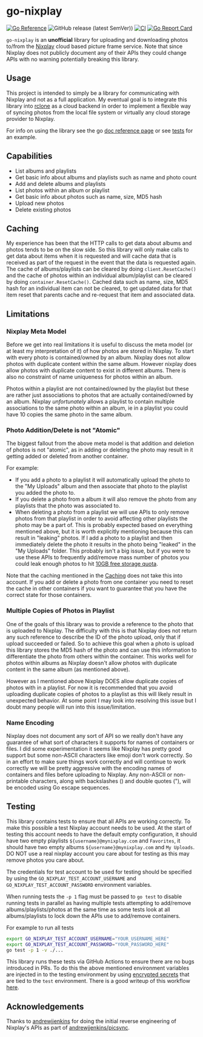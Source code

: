 # go-nixplay
[![Go
Reference](https://pkg.go.dev/badge/github.com/anitschke/go-nixplay.svg)](https://pkg.go.dev/github.com/anitschke/go-nixplay)
![GitHub release (latest
SemVer)](https://img.shields.io/github/v/release/anitschke/go-nixplay))
[![CI](https://github.com/anitschke/go-nixplay/actions/workflows/ci.yaml/badge.svg)](https://github.com/anitschke/go-nixplay/actions/workflows/ci.yaml)
[![Go Report
Card](https://goreportcard.com/badge/github.com/anitschke/go-nixplay)](https://goreportcard.com/report/github.com/anitschke/go-nixplay)

`go-nixplay` is an **unofficial** library for uploading and downloading photos
to/from the [Nixplay](https://www.nixplay.com/) cloud based picture frame
service. Note that since Nixplay does not publicly document any of their APIs
they could change APIs with no warning potentially breaking this library. 

## Usage
This project is intended to simply be a library for communicating with Nixplay
and not as a full application. My eventual goal is to integrate this library
into [rclone](https://rclone.org/) as a cloud backend in order to implement a
flexible way of syncing photos from the local file system or virtually any cloud
storage provider to Nixplay.

For info on using the library see the go [doc reference
page](https://pkg.go.dev/github.com/anitschke/go-nixplay) or see
[tests](./default_client_test.go) for an example.

## Capabilities
* List albums and playlists
* Get basic info about albums and playlists such as name and photo count
* Add and delete albums and playlists
* List photos within an album or playlist
* Get basic info about photos such as name, size, MD5 hash
* Upload new photos
* Delete existing photos

## Caching
My experience has been that the HTTP calls to get data about albums and photos
tends to be on the slow side. So this library will only make calls to get data
about items when it is requested and will cache data that is received as part of
the request in the event that the data is requested again. The cache of
albums/playlists can be cleared by doing `client.ResetCache()` and the cache of
photos within an individual album/playlist can be cleared by doing
`container.ResetCache()`. Cached data such as name, size, MD5 hash for an
individual item can not be cleared, to get updated data for that item reset that
parents cache and re-request that item and associated data.

## Limitations

### Nixplay Meta Model
Before we get into real limitations it is useful to discuss the meta model (or
at least my interpretation of it) of how photos are stored in Nixplay. To start
with every photo is contained/owned by an album. Nixplay does not allow photos
with duplicate content within the same album. However nixplay does allow photos
with duplicate content to exist in different albums. There is also no constraint
of name uniqueness for photos within an album.

Photos within a playlist are not contained/owned by the playlist but these are
rather just associations to photos that are actually contained/owned by an
album. Nixplay *unfortunately* allows a playlist to contain multiple
associations to the same photo within an album, ie in a playlist you could have
10 copies the same photo in the same album.

### Photo Addition/Delete is not "Atomic"
The biggest fallout from the above meta model is that addition and deletion of
photos is not "atomic", as in adding or deleting the photo may result in it
getting added or deleted from another container.

For example:
* If you add a photo to a playlist it will automatically upload the photo to the
  "My Uploads" album and then associate that photo to the playlist you added the
  photo to.
* If you delete a photo from a album it will also remove the photo from any
  playlists that the photo was associated to.
* When deleting a photo from a playlist we will use APIs to only remove photos
  from that playlist in order to avoid affecting other playlists the photo may
  be a part of. This is probably expected based on everything mentioned above,
  but it is worth explicitly mentioning because this can result in "leaking"
  photos. If I add a photo to a playlist and then immediately delete the photo
  it results in the photo being "leaked" in the "My Uploads" folder. This
  probably isn't a big issue, but if you were to use these APIs to frequently
  add/remove mass number of photos you could leak enough photos to hit [10GB
  free storage
  quota](https://web.archive.org/web/20230401125711/https://support.nixplay.com/hc/en-us/articles/360015748892-How-is-storage-being-used-on-the-Nixplay-Cloud-and-on-Nixplay-Frames-).


Note that the caching mentioned in the [Caching](#caching) does not take this
into account. If you add or delete a photo from one container you need to reset
the cache in other containers if you want to guarantee that you have the correct
state for those containers.

### Multiple Copies of Photos in Playlist
One of the goals of this library was to provide a reference to the photo that is
uploaded to Nixplay. The difficulty with this is that Nixplay does not return
any such reference to describe the ID of the photo upload, only that if upload
succeeded or failed. So to achieve this goal when a photo is upload this library
stores the MD5 hash of the photo and can use this information to differentiate
the photo from others within the container. This works well for photos within
albums as Nixplay doesn't allow photos with duplicate content in the same album
(as mentioned above).

However as I mentioned above Nixplay DOES allow duplicate copies of photos with
in a playlist. For now it is recommended that you avoid uploading duplicate
copies of photos to a playlist as this will likely result in unexpected
behavior. At some point I may look into resolving this issue but I doubt many
people will run into this issue/limitation.

### Name Encoding
Nixplay does not document any sort of API so we really don't have any guarantee
of what sort of characters it supports for names of containers or files. I did
some experimentation it seems like Nixplay has pretty good support but some
non-ASCII characters like emoji don't work correctly. So in an effort to make
sure things work correctly and will continue to work correctly we will be pretty
aggressive with the encoding names of containers and files before uploading to
Nixplay. Any non-ASCII or non-printable characters, along with backslashes (\)
and double quotes ("), will be encoded using Go escape sequences.

## Testing
This library contains tests to ensure that all APIs are working correctly. To
make this possible a test Nixplay account needs to be used. At the start of
testing this account needs to have the default empty configuration, it should
have two empty playlists `${username}@mynixplay.com` and `Favorites`, it should
have two empty albums `${username}@mynixplay.com` and `My Uploads`. DO NOT use a
real nixplay account you care about for testing as this may remove photos you
care about.

The credentials for test account to be used for testing should be specified by
using the `GO_NIXPLAY_TEST_ACCOUNT_USERNAME` and
`GO_NIXPLAY_TEST_ACCOUNT_PASSWORD` environment variables.

When running tests the `-p 1` flag must be passed to `go test` to disable
running tests in parallel as having multiple tests attempting to add/remove
albums/playlists/photos at the same time as some tests look at all
albums/playlists to lock down the APIs use to add/remove containers.

For example to run all tests
```bash
export GO_NIXPLAY_TEST_ACCOUNT_USERNAME="YOUR_USERNAME_HERE"
export GO_NIXPLAY_TEST_ACCOUNT_PASSWORD="YOUR_PASSWORD_HERE"
go test -p 1 -v ./...
```

This library runs these tests via GitHub Actions to ensure there are no bugs
introduced in PRs. To do this the above mentioned environment variables are
injected in to the testing environment by using [encrypted
secrets](https://docs.github.com/en/actions/security-guides/encrypted-secrets#creating-encrypted-secrets-for-an-environment)
that are tied to the `test` environment. There is a good writeup of this
workflow
[here](https://dev.to/petrsvihlik/using-environment-protection-rules-to-secure-secrets-when-building-external-forks-with-pullrequesttarget-hci).

## Acknowledgements

Thanks to [andrewjjenkins](https://github.com/andrewjjenkins) for doing the
initial reverse engineering of Nixplay's APIs as part of
[andrewjjenkins/picsync](https://github.com/andrewjjenkins/picsync).
 